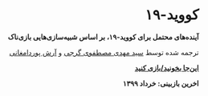 <h1 dir='rtl' align='right'>کووید-۱۹</h1>
<p dir='rtl' align='right'><strong> آینده‌های محتمل برای کووید-۱۹، بر اساس شبیه‌سازی‌هایی بازی‌ناک </strong></p>
<p dir='rtl' align='right'>
 ترجمه شده توسط 
 <a href='https://www.linkedin.com/in/mehdimstv/'>سید مهدی مصطفوی گرجی</a>
			و
			<a href='https://scholar.google.com/citations?user=jsHuvKEAAAAJ&hl=en'>آرش پوردامغانی</a>
</p>
<p dir='rtl' align='right'><strong><a href="https://mehdi-mostafavi.github.io/covid-19">این‌جا بخونید/بازی کنید</a></p>
<p dir='rtl' align='right'>اخرین بازبینی: خرداد ۱۳۹۹</p>
